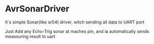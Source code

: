 # AvrSonarDriver
It`s simple Sonar(like sr04) driver, witch sending all data to UART port

Just Add any Echo-Trig sonar at maches pin, and ia automatically sends meassuring result to uart 
